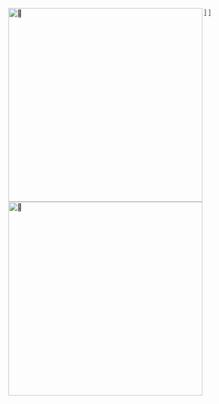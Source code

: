 [<img align="left" width="390" alt="🚀" src="https://gist.githubusercontent.com/Crystallized21/c6ba1329fbaa4f4e77860f3e196d67b6/raw/2cfc7d3aac31252474ae68c0572668640aa0388d/my-metrics-0.svg">](#)]
[<img align="left" width="390" alt="🚀" src="https://gist.githubusercontent.com/Crystallized21/c6ba1329fbaa4f4e77860f3e196d67b6/raw/2cfc7d3aac31252474ae68c0572668640aa0388d/my-metrics-1.svg">](#)]

<!--
**Crystallized21/Crystallized21** is a ✨ _special_ ✨ repository because its `README.md` (this file) appears on your GitHub profile.

Here are some ideas to get you started:

- 🔭 I’m currently working on ...
- 🌱 I’m currently learning ...
- 👯 I’m looking to collaborate on ...
- 🤔 I’m looking for help with ...
- 💬 Ask me about ...
- 📫 How to reach me: ...
- 😄 Pronouns: ...
- ⚡ Fun fact: ...
-->
